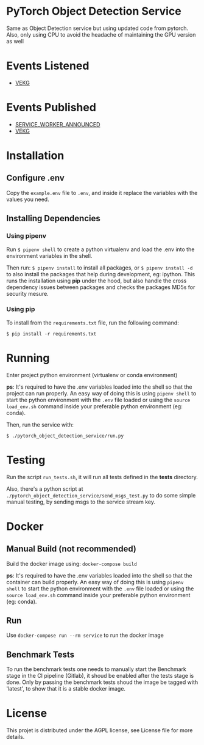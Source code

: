# PyTorch Object Detection Service
Same as Object Detection service but using updated code from pytorch. Also, only using CPU to avoid the headache of maintaining the GPU version as well


# Events Listened
 - [VEKG](https://github.com/Gnosis-MEP/Gnosis-Docs/blob/main/EventTypes.md#VEKG)

# Events Published
 - [SERVICE_WORKER_ANNOUNCED](https://github.com/Gnosis-MEP/Gnosis-Docs/blob/main/EventTypes.md#SERVICE_WORKER_ANNOUNCED)
 - [VEKG](https://github.com/Gnosis-MEP/Gnosis-Docs/blob/main/EventTypes.md#VEKG)


# Installation

## Configure .env
Copy the `example.env` file to `.env`, and inside it replace the variables with the values you need.

## Installing Dependencies

### Using pipenv
Run `$ pipenv shell` to create a python virtualenv and load the .env into the environment variables in the shell.

Then run: `$ pipenv install` to install all packages, or `$ pipenv install -d` to also install the packages that help during development, eg: ipython.
This runs the installation using **pip** under the hood, but also handle the cross dependency issues between packages and checks the packages MD5s for security mesure.


### Using pip
To install from the `requirements.txt` file, run the following command:
```
$ pip install -r requirements.txt
```

# Running
Enter project python environment (virtualenv or conda environment)

**ps**: It's required to have the .env variables loaded into the shell so that the project can run properly. An easy way of doing this is using `pipenv shell` to start the python environment with the `.env` file loaded or using the `source load_env.sh` command inside your preferable python environment (eg: conda).


Then, run the service with:
```
$ ./pytorch_object_detection_service/run.py
```

# Testing
Run the script `run_tests.sh`, it will run all tests defined in the **tests** directory.

Also, there's a python script at `./pytorch_object_detection_service/send_msgs_test.py` to do some simple manual testing, by sending msgs to the service stream key.


# Docker
## Manual Build (not recommended)
Build the docker image using: `docker-compose build`

**ps**: It's required to have the .env variables loaded into the shell so that the container can build properly. An easy way of doing this is using `pipenv shell` to start the python environment with the `.env` file loaded or using the `source load_env.sh` command inside your preferable python environment (eg: conda).

## Run
Use `docker-compose run --rm service` to run the docker image

## Benchmark Tests
To run the benchmark tests one needs to manually start the Benchmark stage in the CI pipeline (Gitlab), it shoud be enabled after the tests stage is done. Only by passing the benchmark tests shoud the image be tagged with 'latest', to show that it is a stable docker image.


# License
This projet is distributed under the AGPL license, see License file for more details.